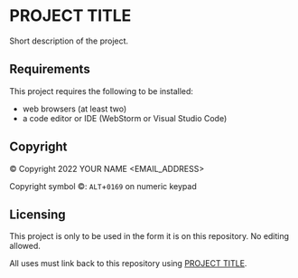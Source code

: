 # PROJECT TITLE

Short description of the project.

## Requirements

This project requires the following to be installed:

- web browsers (at least two)
- a code editor or IDE (WebStorm or Visual Studio Code)

## Copyright

© Copyright 2022 YOUR NAME <EMAIL_ADDRESS>

Copyright symbol ©: `ALT`+`0169` on numeric keypad

## Licensing

This project is only to be used in the form it is on this repository. No editing allowed.

All uses must link back to this repository using [PROJECT TITLE](https//PROJECT_URL).
